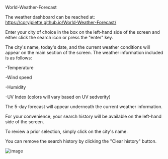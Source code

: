 World-Weather-Forecast

The weather dashboard can be reached at: https://coryjpiette.github.io/World-Weather-Forecast/

Enter your city of choice in the box on the left-hand side of the screen and either click the search icon or press the "enter" key.

The city's name, today's date, and the current weather conditions will appear on the main section of the screen. The weather information included is as follows:

-Temperature

-Wind speed

-Humidity

-UV Index (colors will vary based on UV sedverity)

The 5-day forecast will appear underneath the current weather information.

For your convenience, your search history will be available on the left-hand side of the screen.

To review a prior selection, simply click on the city's name.

You can remove the search history by clicking the "Clear history" button.


![image](https://user-images.githubusercontent.com/60293516/124596221-047c8d00-de30-11eb-86f0-ae2e9e5465c6.png)
